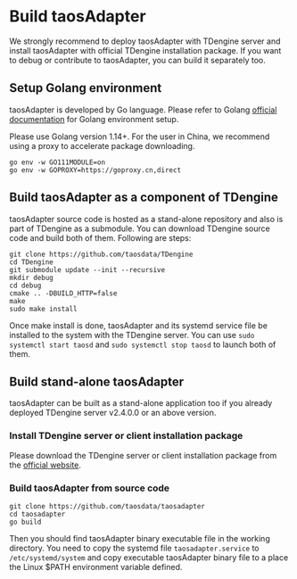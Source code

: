 
# Build taosAdapter

We strongly recommend to deploy taosAdapter with TDengine server and install taosAdapter with official TDengine installation package. If you want to debug or contribute to taosAdapter, you can build it separately too.

## Setup Golang environment

taosAdapter is developed by Go language. Please refer to Golang [official documentation](https://go.dev/learn/) for Golang environment setup.

Please use Golang version 1.14+. For the user in China, we recommend using a proxy to accelerate package downloading.

```shell
go env -w GO111MODULE=on
go env -w GOPROXY=https://goproxy.cn,direct
```

## Build taosAdapter as a component of TDengine

taosAdapter source code is hosted as a stand-alone repository and also is part of TDengine as a submodule. You can download TDengine source code and build both of them. Following are steps:

```shell
git clone https://github.com/taosdata/TDengine
cd TDengine
git submodule update --init --recursive
mkdir debug
cd debug
cmake .. -DBUILD_HTTP=false
make
sudo make install
```

Once make install is done, taosAdapter and its systemd service file be installed to the system with the TDengine server. You can use `sudo systemctl start taosd` and `sudo systemctl stop taosd` to launch both of them.

## Build stand-alone taosAdapter

taosAdapter can be built as a stand-alone application too if you already deployed TDengine server v2.4.0.0 or an above version.

### Install TDengine server or client installation package

Please download the TDengine server or client installation package from the [official website](https://www.taosdata.com/en/all-downloads/).

### Build taosAdapter from source code

```shell
git clone https://github.com/taosdata/taosadapter
cd taosadapter
go build
```

Then you should find taosAdapter binary executable file in the working directory. You need to copy the systemd file `taosadapter.service` to `/etc/systemd/system` and copy executable taosAdapter binary file to a place the Linux $PATH environment variable defined.
